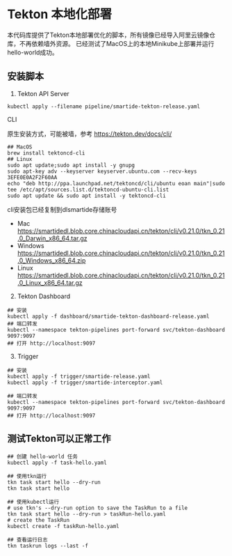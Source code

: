 # Tekton 本地化部署

本代码库提供了Tekton本地部署优化的脚本，所有镜像已经导入阿里云镜像仓库，不再依赖墙外资源。
已经测试了MacOS上的本地Minikube上部署并运行hello-world成功。

## 安装脚本

1. Tekton API Server

```shell
kubectl apply --filename pipeline/smartide-tekton-release.yaml
```

CLI

原生安装方式，可能被墙，参考 https://tekton.dev/docs/cli/

```shell
## MacOS
brew install tektoncd-cli
## Linux
sudo apt update;sudo apt install -y gnupg
sudo apt-key adv --keyserver keyserver.ubuntu.com --recv-keys 3EFE0E0A2F2F60AA
echo "deb http://ppa.launchpad.net/tektoncd/cli/ubuntu eoan main"|sudo tee /etc/apt/sources.list.d/tektoncd-ubuntu-cli.list
sudo apt update && sudo apt install -y tektoncd-cli
```

cli安装包已经复制到dlsmartide存储账号

- Mac https://smartidedl.blob.core.chinacloudapi.cn/tekton/cli/v0.21.0/tkn_0.21.0_Darwin_x86_64.tar.gz
- Windows https://smartidedl.blob.core.chinacloudapi.cn/tekton/cli/v0.21.0/tkn_0.21.0_Windows_x86_64.zip
- Linux https://smartidedl.blob.core.chinacloudapi.cn/tekton/cli/v0.21.0/tkn_0.21.0_Linux_x86_64.tar.gz 


2. Tekton Dashboard

```shell
## 安装
kubectl apply -f dashboard/smartide-tekton-dashboard-release.yaml
## 端口转发
kubectl --namespace tekton-pipelines port-forward svc/tekton-dashboard 9097:9097
## 打开 http://localhost:9097
```

3. Trigger

```shell
## 安装
kubectl apply -f trigger/smartide-release.yaml
kubectl apply -f trigger/smartide-interceptor.yaml

## 端口转发
kubectl --namespace tekton-pipelines port-forward svc/tekton-dashboard 9097:9097
## 打开 http://localhost:9097
```

## 测试Tekton可以正常工作

```shell
## 创建 hello-world 任务
kubectl apply -f task-hello.yaml

## 使用tkn运行
tkn task start hello --dry-run
tkn task start hello

## 使用kubectl运行
# use tkn's --dry-run option to save the TaskRun to a file
tkn task start hello --dry-run > taskRun-hello.yaml
# create the TaskRun
kubectl create -f taskRun-hello.yaml

## 查看运行日志
tkn taskrun logs --last -f 
```

